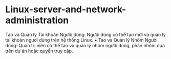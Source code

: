 # Linux-server-and-network-administration
Tạo và Quản lý Tài khoản Người dùng: Người dùng có thể tạo mới và quản lý tài khoản người dùng trên hệ thống Linux. • Tạo và Quản lý Nhóm Người dùng: Quản trị viên có thể tạo và quản lý nhóm người dùng, phân nhóm dựa trên dự án hoặc quyền truy cập.
